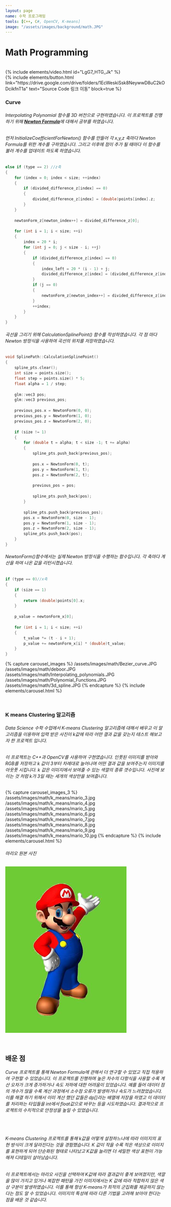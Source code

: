 ```yaml
---
layout: page
name: 수학 프로그래밍
tools: [C++, C#, OpenCV, K-means]
image: "/assets/images/background/math.JPG"
---
```


# Math Programming

<br>
{% include elements/video.html id="LgG7_HTG_Jk" %}

<br>
{% include elements/button.html link="https://drive.google.com/drive/folders/1EcWeskiSsk8NeywwD8uC2kODcikfnT1a" text="Source Code 링크 이동" block=true %}

<br>

### **Curve**

###### Interpolating Polynomial 함수를 3D 버전으로 구현하였습니다. 이 프로젝트를 진행하기 위해 [**Newton Formula**](https://en.wikipedia.org/wiki/Newton_polynomial)에 대해서 공부를 하였습니다.
###### 먼저 InitializeCoefficientForNewton() 함수를 만들어 각 x,y,z 축마다 Newton Formula를 위한 계수를 구하였습니다. 그리고 이후에 점이 추가 될 때마다 이 함수를 불러 계수를 업데이트 하도록 하였습니다.
```c++
else if (type == 2) //z축
{
    for (index = 0; index < size; ++index)
    {
        if (divided_difference_z[index] == 0)
        {
            divided_difference_z[index] = (double)points[index].z;
        }
    }

    newtonForm_z[newton_index++] = divided_difference_z[0];

    for (int i = 1; i < size; ++i)
    {
        index = 20 * i;
        for (int j = 0; j < size - i; ++j)
        {
            if (divided_difference_z[index] == 0)
            {
                index_left = 20 * (i - 1) + j;
                divided_difference_z[index] = (divided_difference_z[index_left + 1] - divided_difference_z[index_left]) / i;
            }
            if (j == 0)
            {
                newtonForm_z[newton_index++] = divided_difference_z[index];
            }
            ++index;
        }
    }
}
```
###### 곡선을 그리기 위해 CalculationSplinePoint() 함수를 작성하였습니다. 각 점 마다 Newton 방정식을 사용하여 곡선의 위치를 저장하였습니다.
```c++
void SplinePath::CalculationSplinePoint()
{
    spline_pts.clear();
    int size = points.size();
    float step = points.size() * 5;
    float alpha = 1 / step;

    glm::vec3 pos;
    glm::vec3 previous_pos;

    previous_pos.x = NewtonForm(0, 0);
    previous_pos.y = NewtonForm(1, 0);
    previous_pos.z = NewtonForm(2, 0);

    if (size != 1)
    {
        for (double t = alpha; t < size -1; t += alpha)
        {
            spline_pts.push_back(previous_pos);

            pos.x = NewtonForm(0, t);
            pos.y = NewtonForm(1, t);
            pos.z = NewtonForm(2, t);

            previous_pos = pos;

            spline_pts.push_back(pos);
        }

        spline_pts.push_back(previous_pos);
        pos.x = NewtonForm(0, size - 1);
        pos.y = NewtonForm(1, size - 1);
        pos.z = NewtonForm(2, size - 1);
        spline_pts.push_back(pos);
    }
}
```
###### NewtonForm()함수에서는 실제 Newton 방정식을 수행하는 함수입니다. 각 축마다 계산을 하여 나온 값을 리턴시켰습니다.
```c++
if (type == 0)//x축
{
    if (size == 1)
    {
        return (double)points[0].x;
    }

    p_value = newtonForm_x[0];

    for (int i = 1; i < size; ++i)
    {
        t_value *= (t - i + 1);
        p_value += newtonForm_x[i] * (double)t_value;
    }
}
```


{% capture carousel_images %}
/assets/images/math/Bezier_curve.JPG
/assets/images/math/deboor.JPG
/assets/images/math/Interpolating_polynomials.JPG
/assets/images/math/Polynomial_Functions.JPG
/assets/images/math/3d_spline.JPG
{% endcapture %}
{% include elements/carousel.html %}

<br>

### **K means Clustering 알고리즘**

###### Data Science 수학 수업에서 K-means Clustering 알고리즘에 대해서 배우고 이 알고리즘을 이용하여 입력 받은 사진이 k값에 따라 어떤 결과 값을 갖는지 테스트 해보고자 한 프로젝트 입니다. 
###### 이 프로젝트는 C++과 OpenCV를 사용하여 구현였습니다. 인풋된 이미지를 받아와 RGB를 저장하고 k 값이 3부터 차례대로 늘어나며 어떤 결과 값을 보여주는지 이미지를 아웃풋 시킵니다. k 값은 이미지에서 보여줄 수 있는 색깔의 종류 갯수입니다. 사진에 보이는 것 처럼 k가 3일 때는 세개의 색상만을 보여줍니다.

{% capture carousel_images_3 %}
/assets/images/math/k_means/mario_3.jpg
/assets/images/math/k_means/mario_4.jpg
/assets/images/math/k_means/mario_5.jpg
/assets/images/math/k_means/mario_6.jpg
/assets/images/math/k_means/mario_7.jpg
/assets/images/math/k_means/mario_8.jpg
/assets/images/math/k_means/mario_9.jpg
/assets/images/math/k_means/mario_10.jpg
{% endcapture %}
{% include elements/carousel.html %}
<br>

###### 마리오 원본 사진
![alt text](
/assets/images/math/k_means/original_mario.jpg)

<br>

## **배운 점**
###### Curve 프로젝트를 통해 Newton Formula에 관해서 더 연구할 수 있었고 직접 적용하여 구현할 수 있었습니다. 이 프로젝트를 진행하며 높은 차수의 다항식을 사용할 수록 계산 오차가 크게 증가하거나 속도 저하에 대한 어려움이 있었습니다. 예를 들어 데이터 점의 개수가 많을 수록 계산 과정에서 소수점 오류가 발생하거나 속도가 느려졌었습니다. 이를 해결 하기 위해서 이미 계산 했던 값들은 dp[]라는 배열에 저장을 하였고 이 데이터를 처리하는 타입들을 int에서 float값으로 바꾸는 등을 시도하였습니다. 결과적으로 프로젝트의 수치적으로 안정성을 높일 수 있었습니다.

<br>

###### K-means Clustering 프로젝트를 통해 k값을 어떻게 설정하느냐에 따라 이미지의 표현 방식이 크게 달라진다는 것을 경험했습니다. K 값이 작을 수록 적은 색상으로 이미지를 표현하게 되어 단순화된 형태로 나타났고 K값을 늘리면 더 세밀한 색상 표현이 가능해져 디테일이 살아났습니다.
###### 이 프로젝트에서는 마리오 사진을 선택하여 K값에 따라 결과값이 좋게 보여졌지만, 색깔을 많이 가지고 있거나 복잡한 패턴을 가진 이미지에서는 K 값에 따라 적합하지 않은 색상 구분이 발생하였습니다. 이를 통해 항상 K-means가 최적의 군집화를 제공하지 않는 다는 점도 알 수 있었습니다. 이미지의 특성에 따라 다른 기법을 고려해 보아야 한다는 점을 배운 것 같습니다.
<br>
<br>
<br>
<br>
<br>
<br>